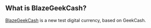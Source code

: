 What is BlazeGeekCash?
----------------

[BlazeGeekCash](https://www.blazegeek.com) is a new test digital currency, based on GeekCash. 
